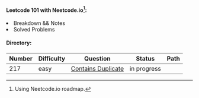 #### Leetcode 101 with Neetcode.io[^1]:
<li> Breakdown && Notes
<li> Solved Problems

#### Directory:
| Number | Difficulty | Question | Status | Path |
| --- | --- | --- | --- | --- |
| 217 | easy | [Contains Duplicate](https://leetcode.com/problems/contains-duplicate/) | in progress |

[^1]: Using Neetcode.io roadmap.
